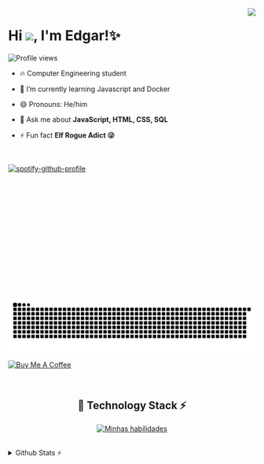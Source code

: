 <img align="right" height="590rem" src="https://raw.githubusercontent.com/gist/Edgarcsr/78827ecf00e72947dafe7d30900a51e6/raw/202715a705737940dc17577c4636b975d35883be/githubCard.svg">
<h1 align="left">Hi <img src="https://raw.githubusercontent.com/kaueMarques/kaueMarques/master/hi.gif" height="30px">, I'm Edgar!✨</h1>
<p align="left"> <img src="https://komarev.com/ghpvc/?username=edgarcsr&color=fb4362" alt="Profile views" /> </p>


- 🔥 Computer Engineering student
  
- 🌱 I’m currently learning Javascript and Docker

- 😄 Pronouns: He/him

- 💬 Ask me about **JavaScript, HTML, CSS, SQL**

- ⚡ Fun fact **Elf Rogue Adict 😜**

  
<br>

[![spotify-github-profile](https://spotify-github-profile.kittinanx.com/api/view?uid=o6bjo8oj5q15nrortj5bh1v88&cover_image=true&theme=compact&show_offline=false&background_color=121212&interchange=true)](https://spotify-github-profile.kittinanx.com/api/view?uid=o6bjo8oj5q15nrortj5bh1v88&redirect=true)

<br>

<img src="https://raw.githubusercontent.com/Edgarcsr/Edgarcsr/output/snake.svg" alt="Snake animation" />

<br>

<a href="https://www.buymeacoffee.com/edgarcsr" target="_blank"><img src="https://cdn.buymeacoffee.com/buttons/v2/default-red.png" alt="Buy Me A Coffee" width="150" ></a>

<br>

<h2 align="center">🚀 Technology Stack ⚡</h2>
<p align="center">
  <a href="https://skillicons.dev">
    <img src="https://skillicons.dev/icons?i=ae,bash,cs,dotnet,cpp,css,eclipse,git,github,html,java,ps,pr,wordpress&perline=6" alt="Minhas habilidades">
  </a>
</p>
<br>

<details>
  
  <summary>Github Stats ⚡</summary>

  [![GitHub Streak](https://streak-stats.demolab.com?user=Edgarcsr&theme=dark&hide_border=true&hide_longest_streak=true)](https://git.io/streak-stats)
  
<a href="https://app.daily.dev/edgarcsr"><img src="https://api.daily.dev/devcards/v2/4lxtnXEikhRcBUMzxkQyx.png?type=wide&r=3fo" width="652" alt="Edgar's Dev Card"/></a>


<!--
**Edgarcsr/Edgarcsr** is a ✨ _special_ ✨ repository because its `README.md` (this file) appears on your GitHub profile.

Here are some ideas to get you started:

- 🔭 I’m currently working on ...
- 🌱 I’m currently learning ...
- 👯 I’m looking to collaborate on ...
- 🤔 I’m looking for help with ...
- 💬 Ask me about ...
- 📫 How to reach me: ...
- 😄 Pronouns: ...
- ⚡ Fun fact: ...
-->
